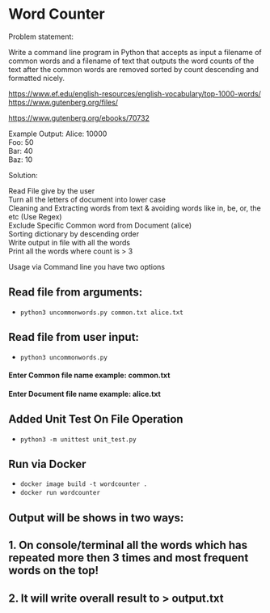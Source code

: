 # Word Counter

Problem statement:

Write a command line program in Python that accepts as input a filename of common words and a filename of text that outputs the word counts of the text after the common words are removed sorted by count descending and formatted nicely.

https://www.ef.edu/english-resources/english-vocabulary/top-1000-words/
https://www.gutenberg.org/files/

https://www.gutenberg.org/ebooks/70732

Example Output:
Alice: 10000\
Foo: 50\
Bar: 40\
Baz: 10

Solution:

Read File give by the user\
Turn all the letters of document into lower case\
Cleaning and Extracting words from text & avoiding words like in, be, or, the etc (Use Regex)\
Exclude Specific Common word from Document (alice)\
Sorting dictionary by descending order\
Write output in file with all the words\
Print all the words where count is > 3

Usage via Command line you have two options

## Read file from arguments:

- `python3 uncommonwords.py common.txt alice.txt`

## Read file from user input:

- `python3 uncommonwords.py`

#### Enter Common file name example: common.txt

#### Enter Document file name example: alice.txt

## Added Unit Test On File Operation

- `python3 -m unittest unit_test.py`

## Run via Docker

- `docker image build -t wordcounter .`
- `docker run wordcounter`

## Output will be shows in two ways:

## 1. On console/terminal all the words which has repeated more then 3 times and most frequent words on the top!

## 2. It will write overall result to > output.txt
